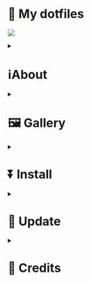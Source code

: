 <h1>💖 My dotfiles</h1>

<p>
<img src="https://raw.githubusercontent.com/catppuccin/catppuccin/main/assets/palette/macchiato.png">
</p>

<div>
<details>
<summary><h1>ℹ️About</h1></summary>
<p>This is my personal dotfiles repository, made to make it convenient for me to backup my hyprland</p>
</details>
</div>

<div>
<details>
<summary><h1>🖼 Gallery</h1></summary>
<p>I don't have a screenshots now<p>
</details>
</div>

<div>
<details>
<summary><h1>⏬ Install</h1></summary>

# 📤 Dependencies Installation

## optional
```
yay -S zen-browser-bin discord obsidian spotify
```

## Necessarily

```
yay -Sy hyprland hyprlock hypridle hyprpicker hyprpaper xdg-desktop-portal-hyprland \
        waybar waybar-updates rofi-wayland swaync wl-clipboard cliphist \
        swayosd-git brightnessctl udiskie devify polkit-gnome playerctl \
        grim slurp fastfetch fish yazi satty nemo yadm
```

## Color themes

```
yay -Sy catppuccin-gtk-theme-mocha bibata-cursor-theme-bin \
        qt5ct qt5-wayland qt6-wayland kvantum kvantum-qt5 nwg-look
```

## Icon themes

```
curl -LJO https://github.com/ljmill/catppuccin-icons/releases/download/v0.2.0/Catppuccin-SE.tar.bz2
```

Extract the compressed package.

```
tar -xf Catppuccin-SE.tar.bz2
```

And move them to the ~/.local/share/icons directory.

```
mv Catppuccin-SE ~/.local/share/icons/
```


## Fonts

```
yay -Sy ttf-jetbrains-mono-nerd ttf-nerd-fonts-symbols ttf-nerd-fonts-symbols-mono \
        ttf-nerd-fonts-symbols-common ttf-font-awesome noto-fonts-cjk ttf-ms-win11-auto
```

Refresh the font cache:

```
fc-cache -fv
```

# 💾 Dotfiles Installation

### 🌟 Yadm Method

```
yadm clone https://github.com/Matt-FTW/dotfiles.git
```

### 🚀 Git Method

```
git clone https://github.com/sh4rkiex11/Dotfiles.git
cd Dotfiles
cp -r .config/* ~/.config/
```

</details>
</div>

<div>
<details>
<summary><h1>🔁 Update</h1></summary>
</details>
</div>

<div>
<details>
<summary><h1>👏 Credits</h1></summary>
</details>
</div>
